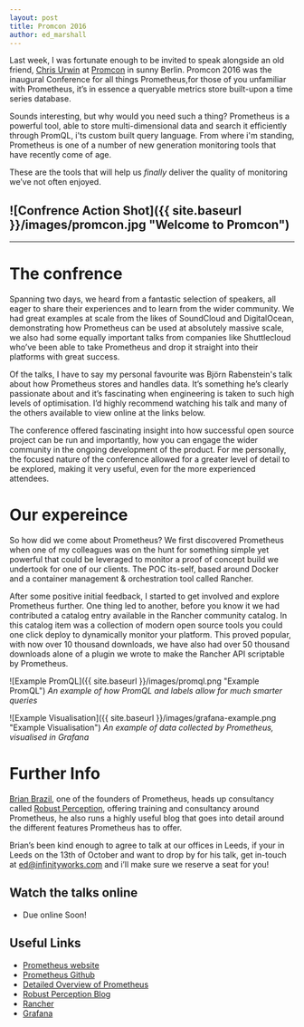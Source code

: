 ```yaml
---
layout: post
title: Promcon 2016
author: ed_marshall
---
```


Last week, I was fortunate enough to be invited to speak alongside an old friend, [Chris Urwin](https://twitter.com/containerschris) at [Promcon](http://promcon.io/) in sunny Berlin. Promcon 2016 was the inaugural Conference for all things Prometheus,for those of you unfamiliar with Prometheus, it’s in essence a queryable metrics store built-upon a time series database.

Sounds interesting, but why would you need such a thing? Prometheus is a powerful tool, able to store multi-dimensional data and search it efficiently through PromQL, i'ts custom built query language. From where i'm standing, Prometheus is one of a number of new generation monitoring tools that have recently come of age.

These are the tools that will help us *finally* deliver the quality of monitoring we’ve not often enjoyed. 

![Confrence Action Shot]({{ site.baseurl }}/images/promcon.jpg "Welcome to Promcon")
----
****

# The confrence

Spanning two days, we heard from a fantastic selection of speakers, all eager to share their experiences and to learn from the wider community. We had great examples at scale from the likes of SoundCloud and DigitalOcean, demonstrating how Prometheus can be used at absolutely massive scale, we also had some equally important talks from companies like Shuttlecloud who’ve been able to take Prometheus and drop it straight into their platforms with great success. 

Of the talks, I have to say my personal favourite was Björn Rabenstein's talk about how Prometheus stores and handles data. It’s something he’s clearly passionate about and it’s fascinating when engineering is taken to such high levels of optimisation. I’d highly recommend watching his talk and many of the others available to view online at the links below.

The conference offered fascinating insight into how successful open source project can be run and importantly, how you can engage the wider community in the ongoing development of the product. For me personally, the focused nature of the conference allowed for a greater level of detail to be explored, making it very useful, even for the more experienced attendees.

# Our expereince

So how did we come about Prometheus? We first discovered Prometheus when one of my colleagues was on the hunt for something simple yet powerful that could be leveraged to monitor a proof of concept build we undertook for one of our clients. The POC its-self, based around Docker and a container management & orchestration tool called Rancher. 

After some positive initial feedback, I started to get involved and explore Prometheus further. One thing led to another, before you know it we had contributed a catalog entry available in the Rancher community catalog. In this catalog item was a collection of modern open source tools you could one click deploy to dynamically monitor your platform. This proved popular, with now over 10 thousand downloads, we have also had over 50 thousand downloads alone of a plugin we wrote to make the Rancher API scriptable by Prometheus.

![Example PromQL]({{ site.baseurl }}/images/promql.png "Example PromQL")
_An example of how PromQL and labels allow for much smarter queries_

![Example Visualisation]({{ site.baseurl }}/images/grafana-example.png "Example Visualisation")
_An example of data collected by Prometheus, visualised in Grafana_

# Further Info

[Brian Brazil](https://www.linkedin.com/in/brianbrazil), one of the founders of Prometheus, heads up consultancy called [Robust Perception](http://www.robustperception.io/), offering training and consultancy around Prometheus, he also runs a highly useful blog that goes into detail around the different features Prometheus has to offer. 

Brian’s been kind enough to agree to talk at our offices in Leeds, if your in Leeds on the 13th of October and want to drop by for his talk, get in-touch at ed@infinityworks.com and i’ll make sure we reserve a seat for you!

## Watch the talks online

* Due online Soon!

## Useful Links 
* [Prometheus website](https://prometheus.io/)
* [Prometheus Github](https://github.com/prometheus/prometheus)
* [Detailed Overview of Prometheus](https://prometheus.io/docs/introduction/overview/)
* [Robust Perception Blog](http://www.robustperception.io/blog/)
* [Rancher](www.rancher.com)
* [Grafana](http://grafana.org/)